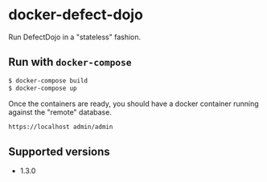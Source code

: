 # docker-defect-dojo

Run DefectDojo in a "stateless" fashion.

## Run with `docker-compose`
```bash
$ docker-compose build
$ docker-compose up
```

Once the containers are ready, you should have a docker container running against the "remote" database.

```bash
https://localhost admin/admin
```

## Supported versions
- 1.3.0
